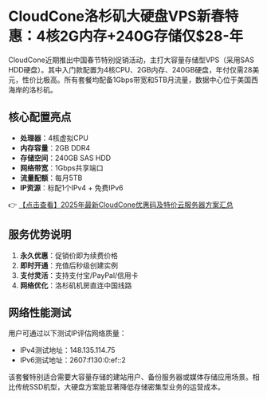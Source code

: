 # CloudCone洛杉矶大硬盘VPS新春特惠：4核2G内存+240G存储仅$28-年

CloudCone近期推出中国春节特别促销活动，主打大容量存储型VPS（采用SAS HDD硬盘）。其中入门款配置为4核CPU、2GB内存、240GB硬盘，年付仅需28美元，性价比极高。所有套餐均配备1Gbps带宽和5TB月流量，数据中心位于美国西海岸的洛杉矶。

## 核心配置亮点
- **处理器**：4核虚拟CPU
- **内存容量**：2GB DDR4
- **存储空间**：240GB SAS HDD
- **网络带宽**：1Gbps共享端口
- **流量配额**：每月5TB
- **IP资源**：标配1个IPv4 + 免费IPv6

👉 [【点击查看】2025年最新CloudCone优惠码及特价云服务器方案汇总](https://bit.ly/Cloudcone)

## 服务优势说明
1. **永久优惠**：促销价即为续费价格
2. **即时开通**：充值后秒级创建实例
3. **支付灵活**：支持支付宝/PayPal/信用卡
4. **网络优化**：洛杉矶机房直连中国线路

## 网络性能测试
用户可通过以下测试IP评估网络质量：
- IPv4测试地址：148.135.114.75
- IPv6测试地址：2607:f130:0:ef::2

该套餐特别适合需要大容量存储的建站用户、备份服务器或媒体存储应用场景。相比传统SSD机型，大硬盘方案能显著降低存储密集型业务的运营成本。